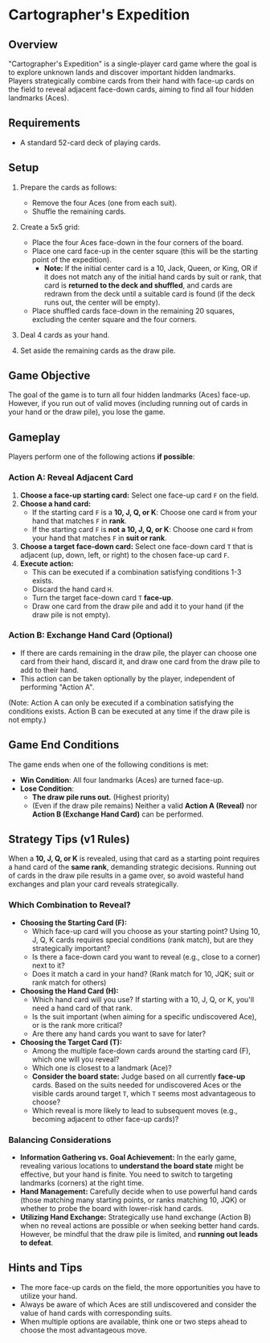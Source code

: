 # Cartographer's Expedition

## Overview

"Cartographer's Expedition" is a single-player card game where the goal is to explore unknown lands and discover important hidden landmarks. Players strategically combine cards from their hand with face-up cards on the field to reveal adjacent face-down cards, aiming to find all four hidden landmarks (Aces).

## Requirements

- A standard 52-card deck of playing cards.

## Setup

1.  Prepare the cards as follows:

    - Remove the four Aces (one from each suit).
    - Shuffle the remaining cards.

2.  Create a 5x5 grid:

    - Place the four Aces face-down in the four corners of the board.
    - Place one card face-up in the center square (this will be the starting point of the expedition).
      - **Note:** If the initial center card is a 10, Jack, Queen, or King, OR if it does not match any of the initial hand cards by suit or rank, that card is **returned to the deck and shuffled**, and cards are redrawn from the deck until a suitable card is found (if the deck runs out, the center will be empty).
    - Place shuffled cards face-down in the remaining 20 squares, excluding the center square and the four corners.

3.  Deal 4 cards as your hand.

4.  Set aside the remaining cards as the draw pile.

## Game Objective

The goal of the game is to turn all four hidden landmarks (Aces) face-up. However, if you run out of valid moves (including running out of cards in your hand or the draw pile), you lose the game.

## Gameplay

Players perform one of the following actions **if possible**:

### Action A: Reveal Adjacent Card

1.  **Choose a face-up starting card:** Select one face-up card `F` on the field.
2.  **Choose a hand card:**
    - If the starting card `F` is a **10, J, Q, or K**: Choose one card `H` from your hand that matches `F` in **rank**.
    - If the starting card `F` is **not a 10, J, Q, or K**: Choose one card `H` from your hand that matches `F` in **suit or rank**.
3.  **Choose a target face-down card:** Select one face-down card `T` that is adjacent (up, down, left, or right) to the chosen face-up card `F`.
4.  **Execute action:**
    - This can be executed if a combination satisfying conditions 1-3 exists.
    - Discard the hand card `H`.
    - Turn the target face-down card `T` **face-up**.
    - Draw one card from the draw pile and add it to your hand (if the draw pile is not empty).

### Action B: Exchange Hand Card (Optional)

- If there are cards remaining in the draw pile, the player can choose one card from their hand, discard it, and draw one card from the draw pile to add to their hand.
- This action can be taken optionally by the player, independent of performing "Action A".

(Note: Action A can only be executed if a combination satisfying the conditions exists. Action B can be executed at any time if the draw pile is not empty.)

## Game End Conditions

The game ends when one of the following conditions is met:

- **Win Condition**: All four landmarks (Aces) are turned face-up.
- **Lose Condition**:
  - **The draw pile runs out.** (Highest priority)
  - (Even if the draw pile remains) Neither a valid **Action A (Reveal)** nor **Action B (Exchange Hand Card)** can be performed.

## Strategy Tips (v1 Rules)

When a **10, J, Q, or K** is revealed, using that card as a starting point requires a hand card of the **same rank**, demanding strategic decisions.
Running out of cards in the draw pile results in a game over, so avoid wasteful hand exchanges and plan your card reveals strategically.

### Which Combination to Reveal?

- **Choosing the Starting Card (F):**
  - Which face-up card will you choose as your starting point? Using 10, J, Q, K cards requires special conditions (rank match), but are they strategically important?
  - Is there a face-down card you want to reveal (e.g., close to a corner) next to it?
  - Does it match a card in your hand? (Rank match for 10, JQK; suit or rank match for others)
- **Choosing the Hand Card (H):**
  - Which hand card will you use? If starting with a 10, J, Q, or K, you'll need a hand card of that rank.
  - Is the suit important (when aiming for a specific undiscovered Ace), or is the rank more critical?
  - Are there any hand cards you want to save for later?
- **Choosing the Target Card (T):**
  - Among the multiple face-down cards around the starting card (F), which one will you reveal?
  - Which one is closest to a landmark (Ace)?
  - **Consider the board state:** Judge based on all currently **face-up** cards. Based on the suits needed for undiscovered Aces or the visible cards around target `T`, which `T` seems most advantageous to choose?
  - Which reveal is more likely to lead to subsequent moves (e.g., becoming adjacent to other face-up cards)?

### Balancing Considerations

- **Information Gathering vs. Goal Achievement:** In the early game, revealing various locations to **understand the board state** might be effective, but your hand is finite. You need to switch to targeting landmarks (corners) at the right time.
- **Hand Management:** Carefully decide when to use powerful hand cards (those matching many starting points, or ranks matching 10, JQK) or whether to probe the board with lower-risk hand cards.
- **Utilizing Hand Exchange:** Strategically use hand exchange (Action B) when no reveal actions are possible or when seeking better hand cards. However, be mindful that the draw pile is limited, and **running out leads to defeat**.

## Hints and Tips

- The more face-up cards on the field, the more opportunities you have to utilize your hand.
- Always be aware of which Aces are still undiscovered and consider the value of hand cards with corresponding suits.
- When multiple options are available, think one or two steps ahead to choose the most advantageous move.
